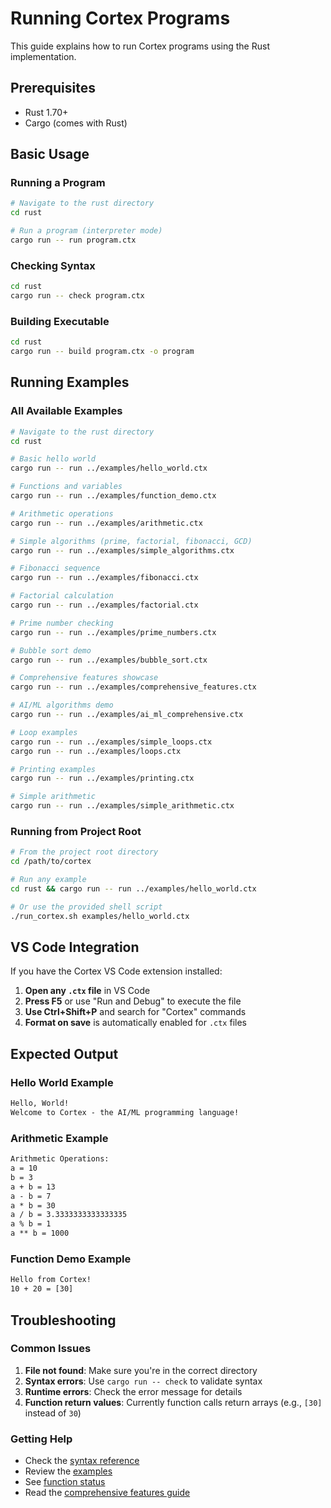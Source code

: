 # Running Cortex Programs

This guide explains how to run Cortex programs using the Rust implementation.

## Prerequisites

- Rust 1.70+
- Cargo (comes with Rust)

## Basic Usage

### Running a Program

```bash
# Navigate to the rust directory
cd rust

# Run a program (interpreter mode)
cargo run -- run program.ctx
```

### Checking Syntax

```bash
cd rust
cargo run -- check program.ctx
```

### Building Executable

```bash
cd rust
cargo run -- build program.ctx -o program
```

## Running Examples

### All Available Examples

```bash
# Navigate to the rust directory
cd rust

# Basic hello world
cargo run -- run ../examples/hello_world.ctx

# Functions and variables
cargo run -- run ../examples/function_demo.ctx

# Arithmetic operations
cargo run -- run ../examples/arithmetic.ctx

# Simple algorithms (prime, factorial, fibonacci, GCD)
cargo run -- run ../examples/simple_algorithms.ctx

# Fibonacci sequence
cargo run -- run ../examples/fibonacci.ctx

# Factorial calculation
cargo run -- run ../examples/factorial.ctx

# Prime number checking
cargo run -- run ../examples/prime_numbers.ctx

# Bubble sort demo
cargo run -- run ../examples/bubble_sort.ctx

# Comprehensive features showcase
cargo run -- run ../examples/comprehensive_features.ctx

# AI/ML algorithms demo
cargo run -- run ../examples/ai_ml_comprehensive.ctx

# Loop examples
cargo run -- run ../examples/simple_loops.ctx
cargo run -- run ../examples/loops.ctx

# Printing examples
cargo run -- run ../examples/printing.ctx

# Simple arithmetic
cargo run -- run ../examples/simple_arithmetic.ctx
```

### Running from Project Root

```bash
# From the project root directory
cd /path/to/cortex

# Run any example
cd rust && cargo run -- run ../examples/hello_world.ctx

# Or use the provided shell script
./run_cortex.sh examples/hello_world.ctx
```

## VS Code Integration

If you have the Cortex VS Code extension installed:

1. **Open any `.ctx` file** in VS Code
2. **Press F5** or use "Run and Debug" to execute the file
3. **Use Ctrl+Shift+P** and search for "Cortex" commands
4. **Format on save** is automatically enabled for `.ctx` files

## Expected Output

### Hello World Example

``` txt
Hello, World!
Welcome to Cortex - the AI/ML programming language!
```

### Arithmetic Example

``` txt
Arithmetic Operations:
a = 10
b = 3
a + b = 13
a - b = 7
a * b = 30
a / b = 3.3333333333333335
a % b = 1
a ** b = 1000
```

### Function Demo Example

``` txt
Hello from Cortex!
10 + 20 = [30]
```

## Troubleshooting

### Common Issues

1. **File not found**: Make sure you're in the correct directory
2. **Syntax errors**: Use `cargo run -- check` to validate syntax
3. **Runtime errors**: Check the error message for details
4. **Function return values**: Currently function calls return arrays (e.g., `[30]` instead of `30`)

### Getting Help

- Check the [syntax reference](syntax.md)
- Review the [examples](examples.md)
- See [function status](FUNCTION_STATUS.md)
- Read the [comprehensive features guide](ADVANCED_FEATURES.md)
